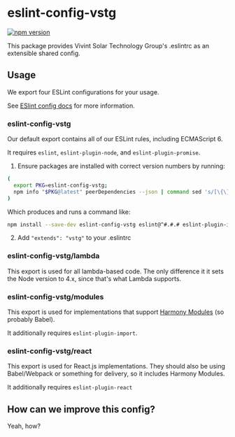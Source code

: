 # eslint-config-vstg

[![npm version](https://badge.fury.io/js/eslint-config-vstg.svg)](http://badge.fury.io/js/eslint-config-vstg)

This package provides Vivint Solar Technology Group's .eslintrc as an extensible shared config.

## Usage

We export four ESLint configurations for your usage.

See [ESlint config docs](http://eslint.org/docs/user-guide/configuring#extending-configuration-files) for more information.

### eslint-config-vstg

Our default export contains all of our ESLint rules, including ECMAScript 6.

It requires `eslint`, `eslint-plugin-node`, and `eslint-plugin-promise`.

1. Ensure packages are installed with correct version numbers by running:
  ```sh
  (
    export PKG=eslint-config-vstg;
    npm info "$PKG@latest" peerDependencies --json | command sed 's/[\{\},]//g ; s/: /@/g' | xargs npm install --save-dev "$PKG@latest"
  )
  ```

  Which produces and runs a command like:

  ```sh
  npm install --save-dev eslint-config-vstg eslint@^#.#.# eslint-plugin-import@^#.#.# eslint-plugin-node@^#.#.# eslint-plugin-promise@^#.#.# eslint-plugin-react@^#.#.#
  ```

2. Add `"extends": "vstg"` to your .eslintrc


### eslint-config-vstg/lambda

This export is used for all lambda-based code. The only difference it it sets the Node version to 4.x, since that's what Lambda supports.


### eslint-config-vstg/modules

This export is used for implementations that support [Harmony Modules](http://www.2ality.com/2013/07/es6-modules.html) (so probably Babel).

It additionally requires `eslint-plugin-import`.


### eslint-config-vstg/react

This export is used for React.js implementations. They should also be using Babel/Webpack or something for delivery, so it includes Harmony Modules.

It additionally requires `eslint-plugin-react`


## How can we improve this config?

Yeah, how?
